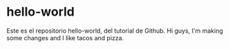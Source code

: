# hello-world
Este es el repositorio hello-world, del tutorial de Github.
Hi guys, I'm making some changes and I like tacos and pizza.
